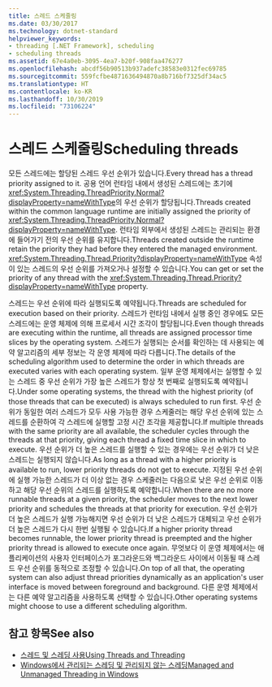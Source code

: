 ```yaml
---
title: 스레드 스케줄링
ms.date: 03/30/2017
ms.technology: dotnet-standard
helpviewer_keywords:
- threading [.NET Framework], scheduling
- scheduling threads
ms.assetid: 67e4a0eb-3095-4ea7-b20f-908faa476277
ms.openlocfilehash: abcdf56b90513b937adefc38583e0312fec69785
ms.sourcegitcommit: 559fcfbe4871636494870a8b716bf7325df34ac5
ms.translationtype: HT
ms.contentlocale: ko-KR
ms.lasthandoff: 10/30/2019
ms.locfileid: "73106224"
---
```

# <a name="scheduling-threads"></a><span data-ttu-id="1cfb0-102">스레드 스케줄링</span><span class="sxs-lookup"><span data-stu-id="1cfb0-102">Scheduling threads</span></span>

<span data-ttu-id="1cfb0-103">모든 스레드에는 할당된 스레드 우선 순위가 있습니다.</span><span class="sxs-lookup"><span data-stu-id="1cfb0-103">Every thread has a thread priority assigned to it.</span></span> <span data-ttu-id="1cfb0-104">공용 언어 런타임 내에서 생성된 스레드에는 초기에 <xref:System.Threading.ThreadPriority.Normal?displayProperty=nameWithType>의 우선 순위가 할당됩니다.</span><span class="sxs-lookup"><span data-stu-id="1cfb0-104">Threads created within the common language runtime are initially assigned the priority of <xref:System.Threading.ThreadPriority.Normal?displayProperty=nameWithType>.</span></span> <span data-ttu-id="1cfb0-105">런타임 외부에서 생성된 스레드는 관리되는 환경에 들어가기 전의 우선 순위를 유지합니다.</span><span class="sxs-lookup"><span data-stu-id="1cfb0-105">Threads created outside the runtime retain the priority they had before they entered the managed environment.</span></span> <span data-ttu-id="1cfb0-106"><xref:System.Threading.Thread.Priority?displayProperty=nameWithType> 속성이 있는 스레드의 우선 순위를 가져오거나 설정할 수 있습니다.</span><span class="sxs-lookup"><span data-stu-id="1cfb0-106">You can get or set the priority of any thread with the <xref:System.Threading.Thread.Priority?displayProperty=nameWithType> property.</span></span>  
  
 <span data-ttu-id="1cfb0-107">스레드는 우선 순위에 따라 실행되도록 예약됩니다.</span><span class="sxs-lookup"><span data-stu-id="1cfb0-107">Threads are scheduled for execution based on their priority.</span></span> <span data-ttu-id="1cfb0-108">스레드가 런타임 내에서 실행 중인 경우에도 모든 스레드에는 운영 체제에 의해 프로세서 시간 조각이 할당됩니다.</span><span class="sxs-lookup"><span data-stu-id="1cfb0-108">Even though threads are executing within the runtime, all threads are assigned processor time slices by the operating system.</span></span> <span data-ttu-id="1cfb0-109">스레드가 실행되는 순서를 확인하는 데 사용되는 예약 알고리즘의 세부 정보는 각 운영 체제에 따라 다릅니다.</span><span class="sxs-lookup"><span data-stu-id="1cfb0-109">The details of the scheduling algorithm used to determine the order in which threads are executed varies with each operating system.</span></span> <span data-ttu-id="1cfb0-110">일부 운영 체제에서는 실행할 수 있는 스레드 중 우선 순위가 가장 높은 스레드가 항상 첫 번째로 실행되도록 예약됩니다.</span><span class="sxs-lookup"><span data-stu-id="1cfb0-110">Under some operating systems, the thread with the highest priority (of those threads that can be executed) is always scheduled to run first.</span></span> <span data-ttu-id="1cfb0-111">우선 순위가 동일한 여러 스레드가 모두 사용 가능한 경우 스케줄러는 해당 우선 순위에 있는 스레드를 순환하여 각 스레드에 실행할 고정 시간 조각을 제공합니다.</span><span class="sxs-lookup"><span data-stu-id="1cfb0-111">If multiple threads with the same priority are all available, the scheduler cycles through the threads at that priority, giving each thread a fixed time slice in which to execute.</span></span> <span data-ttu-id="1cfb0-112">우선 순위가 더 높은 스레드를 실행할 수 있는 경우에는 우선 순위가 더 낮은 스레드는 실행되지 않습니다.</span><span class="sxs-lookup"><span data-stu-id="1cfb0-112">As long as a thread with a higher priority is available to run, lower priority threads do not get to execute.</span></span> <span data-ttu-id="1cfb0-113">지정된 우선 순위에 실행 가능한 스레드가 더 이상 없는 경우 스케줄러는 다음으로 낮은 우선 순위로 이동하고 해당 우선 순위의 스레드를 실행하도록 예약합니다.</span><span class="sxs-lookup"><span data-stu-id="1cfb0-113">When there are no more runnable threads at a given priority, the scheduler moves to the next lower priority and schedules the threads at that priority for execution.</span></span> <span data-ttu-id="1cfb0-114">우선 순위가 더 높은 스레드가 실행 가능해지면 우선 순위가 더 낮은 스레드가 대체되고 우선 순위가 더 높은 스레드가 다시 한번 실행될 수 있습니다.</span><span class="sxs-lookup"><span data-stu-id="1cfb0-114">If a higher priority thread becomes runnable, the lower priority thread is preempted and the higher priority thread is allowed to execute once again.</span></span> <span data-ttu-id="1cfb0-115">무엇보다 이 운영 체제에서는 애플리케이션의 사용자 인터페이스가 포그라운드와 백그라운드 사이에서 이동될 때 스레드 우선 순위를 동적으로 조정할 수 있습니다.</span><span class="sxs-lookup"><span data-stu-id="1cfb0-115">On top of all that, the operating system can also adjust thread priorities dynamically as an application's user interface is moved between foreground and background.</span></span> <span data-ttu-id="1cfb0-116">다른 운영 체제에서는 다른 예약 알고리즘을 사용하도록 선택할 수 있습니다.</span><span class="sxs-lookup"><span data-stu-id="1cfb0-116">Other operating systems might choose to use a different scheduling algorithm.</span></span>  
  
## <a name="see-also"></a><span data-ttu-id="1cfb0-117">참고 항목</span><span class="sxs-lookup"><span data-stu-id="1cfb0-117">See also</span></span>

- [<span data-ttu-id="1cfb0-118">스레드 및 스레딩 사용</span><span class="sxs-lookup"><span data-stu-id="1cfb0-118">Using Threads and Threading</span></span>](../../../docs/standard/threading/using-threads-and-threading.md)
- [<span data-ttu-id="1cfb0-119">Windows에서 관리되는 스레딩 및 관리되지 않는 스레딩</span><span class="sxs-lookup"><span data-stu-id="1cfb0-119">Managed and Unmanaged Threading in Windows</span></span>](../../../docs/standard/threading/managed-and-unmanaged-threading-in-windows.md)
